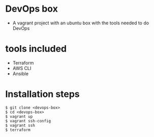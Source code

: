 # DevOps box
* A vagrant project with an ubuntu box with the tools needed to do DevOps

# tools included
* Terraform
* AWS CLI
* Ansible

# Installation steps
```
$ git clone <devops-box>
$ cd <devops-box>
$ vagrant up
$ vagrant ssh-config
$ vagrant ssh
$ terraform
```
